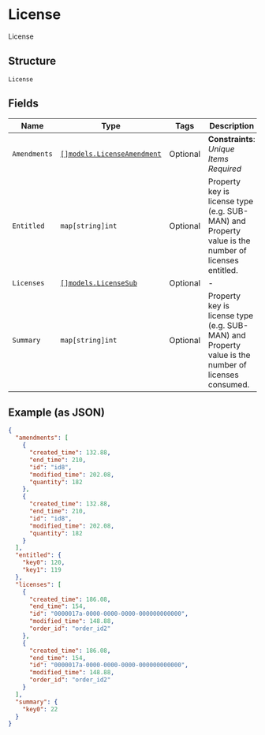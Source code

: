 
# License

License

## Structure

`License`

## Fields

| Name | Type | Tags | Description |
|  --- | --- | --- | --- |
| `Amendments` | [`[]models.LicenseAmendment`](../../doc/models/license-amendment.md) | Optional | **Constraints**: *Unique Items Required* |
| `Entitled` | `map[string]int` | Optional | Property key is license type (e.g. SUB-MAN) and Property value is the number of licenses entitled. |
| `Licenses` | [`[]models.LicenseSub`](../../doc/models/license-sub.md) | Optional | - |
| `Summary` | `map[string]int` | Optional | Property key is license type (e.g. SUB-MAN) and Property value is the number of licenses consumed. |

## Example (as JSON)

```json
{
  "amendments": [
    {
      "created_time": 132.88,
      "end_time": 210,
      "id": "id8",
      "modified_time": 202.08,
      "quantity": 182
    },
    {
      "created_time": 132.88,
      "end_time": 210,
      "id": "id8",
      "modified_time": 202.08,
      "quantity": 182
    }
  ],
  "entitled": {
    "key0": 120,
    "key1": 119
  },
  "licenses": [
    {
      "created_time": 186.08,
      "end_time": 154,
      "id": "0000017a-0000-0000-0000-000000000000",
      "modified_time": 148.88,
      "order_id": "order_id2"
    },
    {
      "created_time": 186.08,
      "end_time": 154,
      "id": "0000017a-0000-0000-0000-000000000000",
      "modified_time": 148.88,
      "order_id": "order_id2"
    }
  ],
  "summary": {
    "key0": 22
  }
}
```

